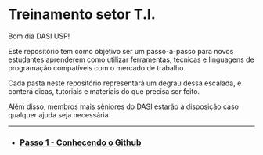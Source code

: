 # Treinamento setor T.I.

Bom dia DASI USP!

Este repositório tem como objetivo ser um passo-a-passo para novos estudantes aprenderem como utilizar ferramentas, técnicas e linguagens de programação compatíveis com o mercado de trabalho.

Cada pasta neste repositório representará um degrau dessa escalada, e conterá dicas, tutoriais e materiais do que precisa ser feito.

Além disso, membros mais sêniores do DASI estarão à disposição caso qualquer ajuda seja necessária.

----


- ### [Passo 1 - Conhecendo o Github](https://github.com/dasiusp/treinamento-calourxs/tree/master/passo-1)
